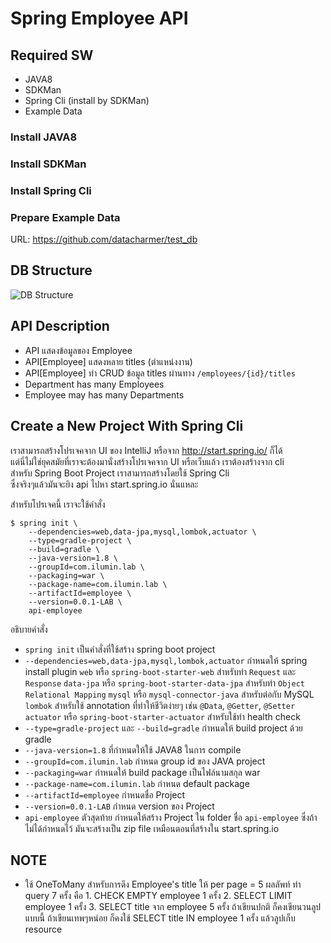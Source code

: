 # Spring Employee API 

## Required SW
- JAVA8
- SDKMan
- Spring Cli (install by SDKMan)
- Example Data 

### Install JAVA8

### Install SDKMan

### Install Spring Cli

### Prepare Example Data 
URL: https://github.com/datacharmer/test_db  

## DB Structure
![DB Structure](https://dev.mysql.com/doc/employee/en/images/employees-schema.png)

## API Description

- API แสดงข้อมูลของ Employee 
- API[Employee] แสดงหลาย titles (ตำแหน่งงาน)
- API[Employee] ทำ CRUD ข้อมูล titles ผ่านทาง `/employees/{id}/titles`
- Department has many Employees
- Employee may has many Departments

## Create a New Project With Spring Cli
เราสามารถสร้างโปรเจคจาก UI ของ IntelliJ หรือจาก http://start.spring.io/ ก็ได้  
แต่นี่ไม่ใช่ยุคสมัยที่เราจะต้องมานั่งสร้างโปรเจคจาก UI หรือเว็บแล้ว เราต้องสร้างจาก cli  
สำหรับ Spring Boot Project เราสามารถสร้างโดยใช้ Spring Cli   
ซึ่งจริงๆแล้วมันจะยิง api ไปหา start.spring.io นั่นแหละ   

สำหรับโปรเจคนี้ เราจะใช้คำสั่ง

    $ spring init \
        --dependencies=web,data-jpa,mysql,lombok,actuator \
        --type=gradle-project \
      	--build=gradle \
      	--java-version=1.8 \
      	--groupId=com.ilumin.lab \
      	--packaging=war \
      	--package-name=com.ilumin.lab \
      	--artifactId=employee \
      	--version=0.0.1-LAB \
      	api-employee
      	
อธิบายคำสั่ง

- `spring init` เป็นคำสั่งที่ใช้สร้าง spring boot project
- `--dependencies=web,data-jpa,mysql,lombok,actuator` กำหนดให้ spring install plugin 
  `web` หรือ `spring-boot-starter-web` สำหรับทำ `Request` และ `Response`
  `data-jpa` หรือ `spring-boot-starter-data-jpa` สำหรับทำ `Object Relational Mapping`
  `mysql` หรือ `mysql-connector-java` สำหรับต่อกับ MySQL
  `lombok` สำหรับใช้ annotation ที่ทำให้ชีวิตง่ายๆ เช่น `@Data`, `@Getter`, `@Setter` 
  `actuator` หรือ `spring-boot-starter-actuator` สำหรับใช้ทำ health check
- `--type=gradle-project` และ `--build=gradle` กำหนดให้ build project ด้วย gradle
- `--java-version=1.8` ที่กำหนดให้ใช้ JAVA8 ในการ compile
- `--groupId=com.ilumin.lab` กำหนด group id ของ JAVA project
- `--packaging=war` กำหนดให้ build package เป็นไฟล์นามสกุล war
- `--package-name=com.ilumin.lab` กำหนด default package
- `--artifactId=employee` กำหนดชื่อ Project
- `--version=0.0.1-LAB` กำหนด version ของ Project 
- `api-employee` ตัวสุดท้าย กำหนดให้สร้าง Project ใน folder ชื่อ `api-employee` 
  ซึ่งถ้าไม่ได้กำหนดไว้ มันจะสร้างเป็น zip file เหมือนตอนที่สร้างใน start.spring.io
  
## NOTE

- ใช้ OneToMany สำหรับการดึง Employee's title 
  ให้ per page = 5
  ผลลัพท์
  ทำ query 7 ครั้ง คือ 1. CHECK EMPTY employee 1 ครั้ง 2. SELECT LIMIT employee 1 ครั้ง 3. SELECT title จาก employee 5 ครั้ง
  ถ้าเขียนปกติ ก็คงเขียนวนลูปแบบนี้
  ถ้าเขียนเทพๆหน่อย ก็คงใช้ SELECT title IN employee 1 ครั้ง แล้วลูปเก็บ resource